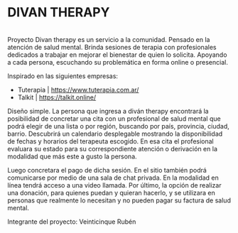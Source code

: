 # DIVAN THERAPY

<br>
Proyecto Divan therapy es un servicio a la comunidad. Pensado en la atención de salud mental.
Brinda sesiones de terapia con profesionales dedicados a trabajar en mejorar el bienestar de quien lo solicita. Apoyando a cada persona, escuchando su problemática en forma online o presencial.

Inspirado en las siguientes empresas:

- Tuterapia | https://www.tuterapia.com.ar/
- Talkit | https://talkit.online/

Diseño simple.
La persona que ingresa a diván therapy encontrará la posibilidad de concretar una cita con un profesional de salud mental que podrá elegir de una lista o por región, buscando por país, provincia, ciudad, barrio.
Descubrirá un calendario desplegable mostrando la disponibilidad de fechas y horarios del terapeuta escogido.
En esa cita el profesional evaluara su estado para su correspondiente atención o derivación en la modalidad que más este a gusto la persona.

Luego concretara el pago de dicha sesión.
En el sitio también podrá comunicarse por medio de una sala de chat privada.
En la modalidad en línea tendrá acceso a una video llamada.
Por último, la opción de realizar una donación, para quienes puedan y quieran hacerlo, y se utilizara en personas que realmente lo necesitan y no pueden pagar su factura de salud mental.

Integrante del proyecto:
Veinticinque Rubén
